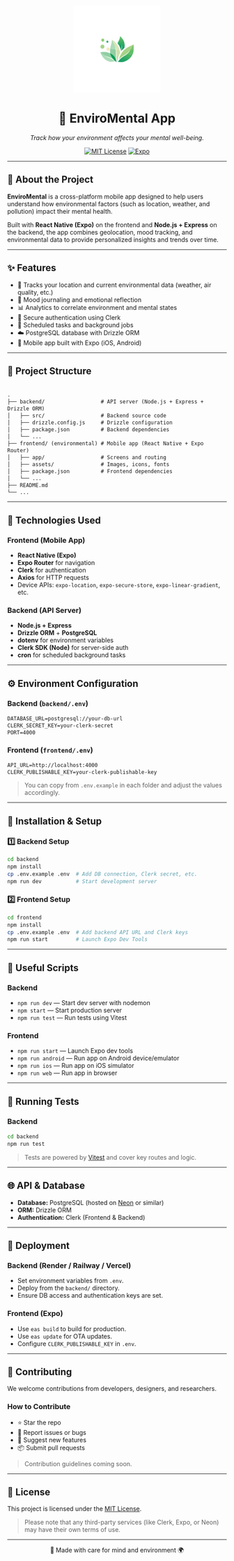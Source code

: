 <p align="center">
  <img width="200" alt="EnviroMental App Logo" src="mobile/assets/images/icon.png" />
</p>

<h1 align="center">🌱 EnviroMental App</h1>

<p align="center">
  <i>Track how your environment affects your mental well-being.</i>
</p>

<p align="center">
  <a href="LICENSE"><img src="https://img.shields.io/badge/license-MIT-green.svg" alt="MIT License" /></a>
  <a href="https://expo.dev/"><img src="https://img.shields.io/badge/Expo-%5E49.0.0-blue?logo=expo" alt="Expo" /></a>
</p>

---

## 🧠 About the Project

**EnviroMental** is a cross-platform mobile app designed to help users understand how environmental factors (such as location, weather, and pollution) impact their mental health.

Built with **React Native (Expo)** on the frontend and **Node.js + Express** on the backend, the app combines geolocation, mood tracking, and environmental data to provide personalized insights and trends over time.

---

## ✨ Features

- 📍 Tracks your location and current environmental data (weather, air quality, etc.)
- 🧠 Mood journaling and emotional reflection
- 📊 Analytics to correlate environment and mental states
- 🔐 Secure authentication using Clerk
- 🔁 Scheduled tasks and background jobs
- ☁️ PostgreSQL database with Drizzle ORM
- 📱 Mobile app built with Expo (iOS, Android)

---

## 📂 Project Structure

```

.
├── backend/                  # API server (Node.js + Express + Drizzle ORM)
│   ├── src/                  # Backend source code
│   ├── drizzle.config.js     # Drizzle configuration
│   ├── package.json          # Backend dependencies
│   └── ...
├── frontend/ (environmental) # Mobile app (React Native + Expo Router)
│   ├── app/                  # Screens and routing
│   ├── assets/               # Images, icons, fonts
│   ├── package.json          # Frontend dependencies
│   └── ...
├── README.md
└── ...

````

---

## 🚀 Technologies Used

### Frontend (Mobile App)
- **React Native (Expo)**
- **Expo Router** for navigation
- **Clerk** for authentication
- **Axios** for HTTP requests
- Device APIs: `expo-location`, `expo-secure-store`, `expo-linear-gradient`, etc.

### Backend (API Server)
- **Node.js + Express**
- **Drizzle ORM** + **PostgreSQL**
- **dotenv** for environment variables
- **Clerk SDK (Node)** for server-side auth
- **cron** for scheduled background tasks

---

## ⚙️ Environment Configuration

### Backend (`backend/.env`)
```env
DATABASE_URL=postgresql://your-db-url
CLERK_SECRET_KEY=your-clerk-secret
PORT=4000
````

### Frontend (`frontend/.env`)

```env
API_URL=http://localhost:4000
CLERK_PUBLISHABLE_KEY=your-clerk-publishable-key
```

> You can copy from `.env.example` in each folder and adjust the values accordingly.

---

## 🔧 Installation & Setup

### 1️⃣ Backend Setup

```bash
cd backend
npm install
cp .env.example .env  # Add DB connection, Clerk secret, etc.
npm run dev           # Start development server
```

### 2️⃣ Frontend Setup

```bash
cd frontend
npm install
cp .env.example .env  # Add backend API URL and Clerk keys
npm run start         # Launch Expo Dev Tools
```

---

## 📌 Useful Scripts

### Backend

* `npm run dev` — Start dev server with nodemon
* `npm start` — Start production server
* `npm run test` — Run tests using Vitest

### Frontend

* `npm run start` — Launch Expo dev tools
* `npm run android` — Run app on Android device/emulator
* `npm run ios` — Run app on iOS simulator
* `npm run web` — Run app in browser

---

## 🧪 Running Tests

### Backend

```bash
cd backend
npm run test
```

> Tests are powered by [Vitest](https://vitest.dev) and cover key routes and logic.

---

## 🌐 API & Database

* **Database:** PostgreSQL (hosted on [Neon](https://neon.tech) or similar)
* **ORM:** Drizzle ORM
* **Authentication:** Clerk (Frontend & Backend)

---

## 🚀 Deployment

### Backend (Render / Railway / Vercel)

* Set environment variables from `.env`.
* Deploy from the `backend/` directory.
* Ensure DB access and authentication keys are set.

### Frontend (Expo)

* Use `eas build` to build for production.
* Use `eas update` for OTA updates.
* Configure `CLERK_PUBLISHABLE_KEY` in `.env`.

---

## 🤝 Contributing

We welcome contributions from developers, designers, and researchers.

### How to Contribute

* ⭐ Star the repo
* 🐛 Report issues or bugs
* 🔧 Suggest new features
* 📦 Submit pull requests

> Contribution guidelines coming soon.

---

## 📄 License

This project is licensed under the [MIT License](LICENSE).

> Please note that any third-party services (like Clerk, Expo, or Neon) may have their own terms of use.

---

<p align="center">🌿 Made with care for mind and environment 🌍</p>

